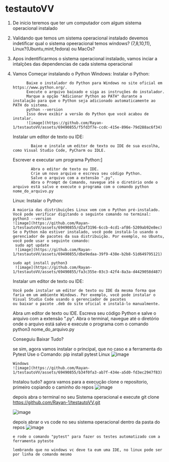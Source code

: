 # testautoVV

1. De inicio teremos que ter um computador com algum sistema operacional instalado
2. Validando que temos um sistema operacional instalado devemos indetificar qual o sistema opeeracional temos windows? (7,8,10,11), Linux?(Ubuntu,mint,fedora) ou MacOs?
3. Apos indentificarmos o sistema operacional instalado, vamos inciar a intalções das dependencias de cada sistema operacional
4. Vamos Começar instalando o Python
   Windows:
     Instalar o Python:

             Baixe o instalador do Python para Windows no site oficial em https://www.python.org/.
             Execute o arquivo baixado e siga as instruções do instalador.
             Marque a opção "Adicionar Python ao PATH" durante a instalação para que o Python seja adicionado automaticamente ao PATH do sistema.
             python --version
             Isso deve exibir a versão do Python que você acabou de instalar.
             ![image](https://github.com/Rayan-1/testautoVV/assets/69490855/f5fd3f7e-ccdc-415e-896e-79d288ac6f34)
   Instalar um editor de texto ou IDE:

               Baixe e instale um editor de texto ou IDE de sua escolha, como Visual Studio Code, PyCharm ou IDLE.
   Escrever e executar um programa Python:]
   
               Abra o editor de texto ou IDE.
               Crie um novo arquivo e escreva seu código Python.
               Salve o arquivo com a extensão ".py".
               Abra o Prompt de Comando, navegue até o diretório onde o arquivo está salvo e execute o programa com o comando python nome_do_arquivo.py
   Linux:
      Instalar o Python:

       A maioria das distribuições Linux vem com o Python pré-instalado. Você pode verificar digitando o seguinte comando no terminal:
       python3 --version
       ![image](https://github.com/Rayan-1/testautoVV/assets/69490855/d2af3196-6ccb-4cd1-af86-5209ab92e8ec)
       Se o Python não estiver instalado, você pode instalá-lo usando o gerenciador de pacotes da sua distribuição. Por exemplo, no Ubuntu, você pode usar o seguinte comando:
        sudo apt update
        ![image](https://github.com/Rayan-1/testautoVV/assets/69490855/dbe9edaa-39f9-438e-b2b8-51d649795121)

       sudo apt install python3
        ![image](https://github.com/Rayan-1/testautoVV/assets/69490855/fa3c355e-03c3-42f4-8a3a-d4429058d487)

     Instalar um editor de texto ou IDE:

       Você pode instalar um editor de texto ou IDE da mesma forma que faria em um ambiente Windows. Por exemplo, você pode instalar o Visual Studio Code usando o gerenciador de pacotes 
       ou baixar o pacote .deb do site oficial e instalá-lo manualmente.
   
     Abra um editor de texto ou IDE.
           Escreva seu código Python e salve o arquivo com a extensão ".py".
           Abra o terminal, navegue até o diretório onde o arquivo está salvo e execute o programa com o comando python3 nome_do_arquivo.py

     Conseguiu Baixar Tudo?

     se sim, agora vamos instalar o principal, que no caso e a ferramenta do Pytest
     Use o Comando:
       pip install pytest
        Linux
       ![image](https://github.com/Rayan-1/testautoVV/assets/69490855/0eb9bc37-1386-4971-be68-421b4134466d)

       Windows
       ![image](https://github.com/Rayan-1/testautoVV/assets/69490855/b34f0fa3-ab7f-434e-a5d0-fd3ec2947f83)

   Instalou tudo?
   agora vamos para a execução
   clone o repositorio, primeiro copiando o caminho do repos
   ![image](https://github.com/Rayan-1/testautoVV/assets/69490855/6d2ab339-cbd9-4008-938c-176198b53c79)

   depois abra o terminal no seu Sistema operacional e execute
   git clone https://github.com/Rayan-1/testautoVV.git

   ![image](https://github.com/Rayan-1/testautoVV/assets/69490855/c85a8d7c-0adb-4b09-9f2a-ea0522d1deab)

   depois abrar o vs code no seu sistema operacional dentro da pasta do repos
   ![image](https://github.com/Rayan-1/testautoVV/assets/69490855/4a986de6-a3a9-42b3-b846-a772bc03ee24)

   
       e rode o comando "pytest" para fazer os testes automatizado com a ferramenta pyteste

       lembrando que no windows vc deve ta eum uma IDE, no linux pode ser por linha de comando mesmo




 
   



       




   
